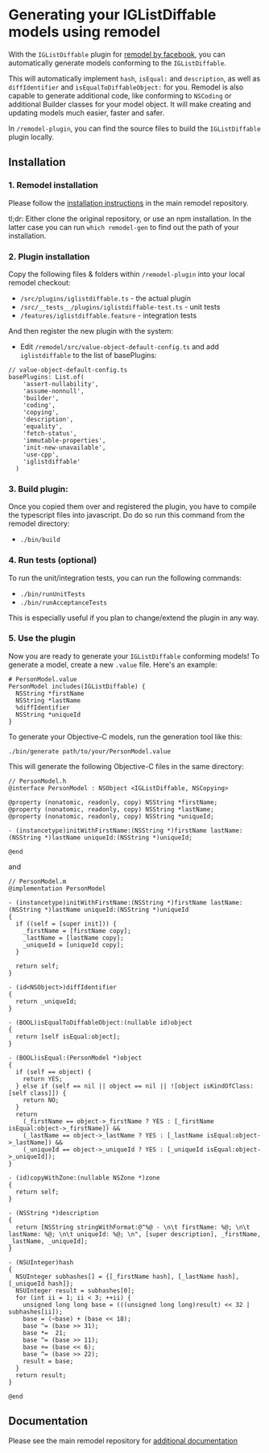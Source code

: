 # Generating your IGListDiffable models using remodel

With the `IGListDiffable` plugin for [remodel by facebook](https://github.com/facebook/remodel), you can automatically generate models conforming to the `IGListDiffable`.

This will automatically implement `hash`, `isEqual:` and `description`, as well as `diffIdentifier` and `isEqualToDiffableObject:` for you. Remodel is also capable to generate additional code, like conforming to `NSCoding` or additional Builder classes for your model object. It will make creating and updating models much easier, faster and safer.

In `/remodel-plugin`, you can find the source files to build the `IGListDiffable` plugin locally.

## Installation

### 1. Remodel installation

Please follow the [installation instructions](https://github.com/facebook/remodel) in the main remodel repository.

tl;dr: Either clone the original repository, or use an npm installation. In the latter case you can run `which remodel-gen` to find out the path of your installation.

### 2. Plugin installation

Copy the following files & folders within `/remodel-plugin` into your local remodel checkout:

- `/src/plugins/iglistdiffable.ts` - the actual plugin
- `/src/__tests__/plugins/iglistdiffable-test.ts` - unit tests
- `/features/iglistdiffable.feature` - integration tests

And then register the new plugin with the system:

- Edit `/remodel/src/value-object-default-config.ts` and add `iglistdiffable` to the list of basePlugins:

```
// value-object-default-config.ts
basePlugins: List.of(
    'assert-nullability',
    'assume-nonnull',
    'builder',
    'coding',
    'copying',
    'description',
    'equality',
    'fetch-status',
    'immutable-properties',
    'init-new-unavailable',
    'use-cpp',
    'iglistdiffable'
  )
```

### 3. Build plugin:

Once you copied them over and registered the plugin, you have to compile the typescript files into javascript. Do do so run this command from the remodel directory:

- `./bin/build`

### 4. Run tests (optional)

To run the unit/integration tests, you can run the following commands:

- `./bin/runUnitTests`
- `./bin/runAcceptanceTests`

This is especially useful if you plan to change/extend the plugin in any way.

### 5. Use the plugin

Now you are ready to generate your `IGListDiffable` conforming models! To generate a model, create a new `.value` file. Here's an example:

```
# PersonModel.value
PersonModel includes(IGListDiffable) {
  NSString *firstName
  NSString *lastName
  %diffIdentifier
  NSString *uniqueId
}
```

To generate your Objective-C models, run the generation tool like this:

`./bin/generate path/to/your/PersonModel.value`

This will generate the following Objective-C files in the same directory:

```
// PersonModel.h
@interface PersonModel : NSObject <IGListDiffable, NSCopying>

@property (nonatomic, readonly, copy) NSString *firstName;
@property (nonatomic, readonly, copy) NSString *lastName;
@property (nonatomic, readonly, copy) NSString *uniqueId;

- (instancetype)initWithFirstName:(NSString *)firstName lastName:(NSString *)lastName uniqueId:(NSString *)uniqueId;

@end
```

and

```
// PersonModel.m
@implementation PersonModel

- (instancetype)initWithFirstName:(NSString *)firstName lastName:(NSString *)lastName uniqueId:(NSString *)uniqueId
{
  if ((self = [super init])) {
    _firstName = [firstName copy];
    _lastName = [lastName copy];
    _uniqueId = [uniqueId copy];
  }

  return self;
}

- (id<NSObject>)diffIdentifier
{
  return _uniqueId;
}

- (BOOL)isEqualToDiffableObject:(nullable id)object
{
  return [self isEqual:object];
}

- (BOOL)isEqual:(PersonModel *)object
{
  if (self == object) {
    return YES;
  } else if (self == nil || object == nil || ![object isKindOfClass:[self class]]) {
    return NO;
  }
  return
    (_firstName == object->_firstName ? YES : [_firstName isEqual:object->_firstName]) &&
    (_lastName == object->_lastName ? YES : [_lastName isEqual:object->_lastName]) &&
    (_uniqueId == object->_uniqueId ? YES : [_uniqueId isEqual:object->_uniqueId]);
}

- (id)copyWithZone:(nullable NSZone *)zone
{
  return self;
}

- (NSString *)description
{
  return [NSString stringWithFormat:@"%@ - \n\t firstName: %@; \n\t lastName: %@; \n\t uniqueId: %@; \n", [super description], _firstName, _lastName, _uniqueId];
}

- (NSUInteger)hash
{
  NSUInteger subhashes[] = {[_firstName hash], [_lastName hash], [_uniqueId hash]};
  NSUInteger result = subhashes[0];
  for (int ii = 1; ii < 3; ++ii) {
    unsigned long long base = (((unsigned long long)result) << 32 | subhashes[ii]);
    base = (~base) + (base << 18);
    base ^= (base >> 31);
    base *=  21;
    base ^= (base >> 11);
    base += (base << 6);
    base ^= (base >> 22);
    result = base;
  }
  return result;
}

@end
```

## Documentation

Please see the main remodel repository for [additional documentation](https://github.com/facebook/remodel)
